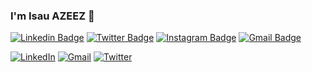 ### I'm Isau AZEEZ 👯
[![Linkedin Badge](https://img.shields.io/badge/-prodigy4440-blue?style=flat&logo=Linkedin&logoColor=white&link=https://www.linkedin.com/in/prodigy4440/)](https://www.linkedin.com/in/prodigy4440/)
[![Twitter Badge](https://img.shields.io/badge/-@prodigy4440-1ca0f1?style=flat&labelColor=1ca0f1&logo=twitter&logoColor=white&link=https://twitter.com/prodigy4440)](https://twitter.com/prodigy4440)
[![Instagram Badge](https://img.shields.io/badge/-@prodigy4440-purple?style=flat&logo=instagram&logoColor=white&link=https://instagram.com/prodigy4440/)](https://instagram.com/prodigy4440)
[![Gmail Badge](https://img.shields.io/badge/-prodiy4440-c14438?style=flat&logo=Gmail&logoColor=white&link=mailto:prodigy4442@gmail.com)](mailto:prodigy4442@gmail.com)

<!-- --- Social Icons --- -->
[![LinkedIn](https://img.shields.io/badge/LinkedIn-blue?style=flat&logo=Linkedin&logoColor=white&link=https://www.linkedin.com/in/prodigy4440/)](https://www.linkedin.com/in/prodigy4440/) 
[![Gmail](https://img.shields.io/badge/Gmail-5522fa?style=flat&logo=Gmail&logoColor=white&link=mailto:prodigy4442@gmail.com)](mailto:prodigy4442@gmail.com) 
[![Twitter](https://img.shields.io/badge/Twitter-1DA1F2?style=flat&logo=Twitter&logoColor=white&link=https://twitter.com/prodigy4440)](https://twitter.com/prodigy4440) 


<!--
**prodigy4440/prodigy4440** is a ✨ _special_ ✨ repository because its `README.md` (this file) appears on your GitHub profile.

Here are some ideas to get you started:

- 🔭 I’m currently working on ...
- 🌱 I’m currently learning ...
- 👯 I’m looking to collaborate on ...
- 🤔 I’m looking for help with ...
- 💬 Ask me about ...
- 📫 How to reach me: ...
- 😄 Pronouns: ...
- ⚡ Fun fact: ...
-->

